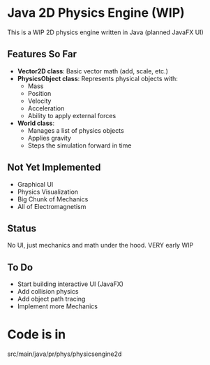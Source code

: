 
# Java 2D Physics Engine (WIP)

This is a WIP 2D physics engine written in Java (planned JavaFX UI)

## Features So Far
- **Vector2D class**: Basic vector math (add, scale, etc.)
- **PhysicsObject class**: Represents physical objects with:
  - Mass
  - Position
  - Velocity
  - Acceleration
  - Ability to apply external forces
- **World class**:
  - Manages a list of physics objects
  - Applies gravity
  - Steps the simulation forward in time

## Not Yet Implemented
- Graphical UI
- Physics Visualization
- Big Chunk of Mechanics
- All of Electromagnetism

## Status
No UI, just mechanics and math under the hood.
VERY early WIP

## To Do
- Start building interactive UI (JavaFX)
- Add collision physics
- Add object path tracing
- Implement more Mechanics

# Code is in
src/main/java/pr/phys/physicsengine2d
